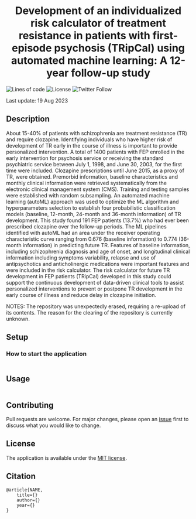 <div align="center">
<!-- Title -->

# Development of an individualized risk calculator of treatment resistance in patients with first-episode psychosis (TRipCal) using automated machine learning: A 12-year follow-up study

<div align="left">
<!-- Badges -->

![Lines of code](https://img.shields.io/tokei/lines/github.com/kamione/clozapineuse_prediction)
![License](https://img.shields.io/github/license/kamione/clozapineuse_prediction)
![Twitter Follow](https://img.shields.io/twitter/follow/tywong_one)

Last update: 19 Aug 2023

<!-- Description -->

## Description
About 15-40% of patients with schizophrenia are treatment resistance (TR) and require clozapine. Identifying individuals who have higher risk of development of TR early in the course of illness is important to provide personalized intervention.  A total of 1400 patients with FEP enrolled in the early intervention for psychosis service or receiving the standard psychiatric service between July 1, 1998, and June 30, 2003, for the first time were included. Clozapine prescriptions until June 2015, as a proxy of TR, were obtained. Premorbid information, baseline characteristics and monthly clinical information were retrieved systematically from the electronic clinical management system (CMS). Training and testing samples were established with random subsampling. An automated machine learning (autoML) approach was used to optimize the ML algorithm and hyperparameters selection to establish four probabilistic classification models (baseline, 12-month, 24-month and 36-month information) of TR development. This study found 191 FEP patients (13.7%) who had ever been prescribed clozapine over the follow-up periods. The ML pipelines identified with autoML had an area under the receiver operating characteristic curve ranging from 0.676 (baseline information) to 0.774 (36-month information) in predicting future TR. Features of baseline information, including schizophrenia diagnosis and age of onset, and longitudinal clinical information including symptoms variability, relapse and use of antipsychotics and anticholinergic medications were important features and were included in the risk calculator. The risk calculator for future TR development in FEP patients (TRipCal) developed in this study could support the continuous development of data-driven clinical tools to assist personalized interventions to prevent or postpone TR development in the early course of illness and reduce delay in clozapine initiation.

NOTES: The repository was unexpectedly erased, requiring a re-upload of its contents. The reason for the clearing of the repository is currently unknown.



<!-- Setup -->

## Setup

### How to start the application

```{bash}

```

<!-- Usage -->

## Usage

```{bash}

```

<!-- Contributing -->

## Contributing

Pull requests are welcome. For major changes, please open an [issue](https://github.com/kamione/clozapineuse_prediction/issues) first to discuss what you would like to change.

<!-- License -->

## License

The application is available under the [MIT license](https://github.com/kamione/clozapineuse_prediction/blob/main/LICENSE).

<!-- Citation -->

## Citation

```{bibtex}
@article{NAME,
    title={}
    author={}
    year={}
}
```